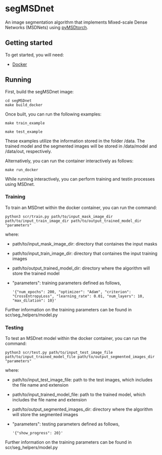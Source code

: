 # segMSDnet
An image segmentation algorithm that implements Mixed-scale Dense Networks (MSDNets) using [pyMSDtorch](https://pymsdtorch.readthedocs.io/en/latest/).

## Getting started
To get started, you will need:
  - [Docker](https://docs.docker.com/get-docker/)

## Running
First, build the segMSDnet image:
```
cd segMSDnet
make build_docker
```
Once built, you can run the following examples:
```
make train_example
```
```
make test_example
```
These examples utilize the information stored in the folder /data. The trained model and the segmented images will be stored in /data/model and /data/out, respectively.

Alternatively, you can run the container interactively as follows:
```
make run_docker
```

While running interactively, you can perform training and testin processes using MSDnet.

### Training
To train an MSDnet within the docker container, you can run the command:
```
python3 scr/train.py path/to/input_mask_image_dir path/to/input_train_image_dir path/to/output_trained_model_dir "parameters"
```

where:
  - path/to/input_mask_image_dir: directory that containes the input masks
  - path/to/input_train_image_dir: directory that containes the input training images
  - path/to/output_trained_model_dir: directory where the algorithm will store the trained model
  - "parameters": training parameters defined as follows,
 
        '{"num_epochs": 200, "optimizer": "Adam", "criterion": "CrossEntropyLoss", "learning_rate": 0.01, "num_layers": 10, "max_dilation": 10}'

Further information on the training parameters can be found in scr/seg_helpers/model.py

### Testing
To test an MSDnet model within the docker container, you can run the command:
```
python3 scr/test.py path/to/input_test_image_file path/to/input_trained_model_file path/to/output_segmented_images_dir "parameters"
```

where:
  - path/to/input_test_image_file: path to the test images, which includes the file name and extension
  - path/to/input_trained_model_file: path to the trained model, which includes the file name and extension
  - path/to/output_segmented_images_dir: directory where the algorithm will store the segmented images
  - "parameters": testing parameters defined as follows,
 
        '{"show_progress": 20}'

Further information on the training parameters can be found in scr/seg_helpers/model.py
